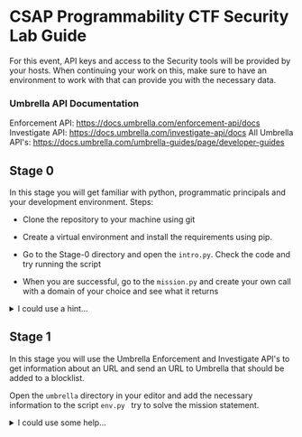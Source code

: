 # CSAP Programmability CTF Security Lab Guide

For this event, API keys and access to the Security tools will be provided by your hosts. When continuing your work on this, make sure to have an environment to work with that can provide you with the necessary data.

### Umbrella API Documentation
Enforcement API: https://docs.umbrella.com/enforcement-api/docs
Investigate API: https://docs.umbrella.com/investigate-api/docs
All Umbrella API's: https://docs.umbrella.com/umbrella-guides/page/developer-guides

## Stage 0
In this stage you will get familiar with python, programmatic principals and your development environment. 
Steps: 
* Clone the repository to your machine using git

* Create a virtual environment and install the requirements using pip.

* Go to the Stage-0 directory and open the `intro.py`. Check the code and try running the script
* When you are successful, go to the `mission.py` and create your own call with a domain of your choice and see what it returns

<details>
<summary>I could use a hint...</summary>

```python
def test():
    pass

```
</details>  


## Stage 1
In this stage you will use the Umbrella Enforcement and Investigate API's to get information about an URL and send an URL to Umbrella that should be added to a blocklist.

Open the  `umbrella` directory in your editor and add the necessary information to the script `env.py ` try to solve the mission statement.



<details>
<summary>I could use some help...</summary>

```python
def test():
    pass

```
</details>  
